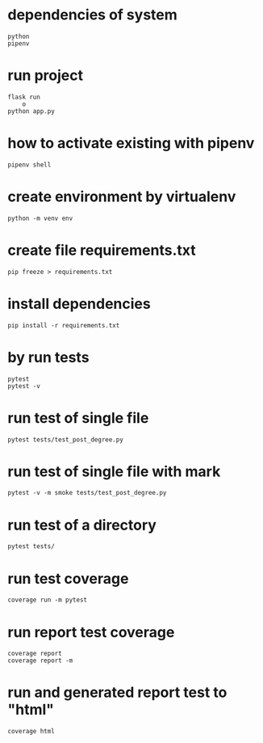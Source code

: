 
# dependencies of system
    python 
    pipenv

# run project
    flask run
        o
    python app.py

# how to activate existing with pipenv
    pipenv shell

# create environment by virtualenv
    python -m venv env

# create file  requirements.txt
    pip freeze > requirements.txt

# install dependencies
    pip install -r requirements.txt

# by run tests
    pytest
    pytest -v

# run test of single file
    pytest tests/test_post_degree.py

# run test of single file with mark
    pytest -v -m smoke tests/test_post_degree.py

# run test of a directory
    pytest tests/

# run test coverage
    coverage run -m pytest

# run report test coverage
    coverage report 
    coverage report -m 

# run and generated report test to "html" 
    coverage html

